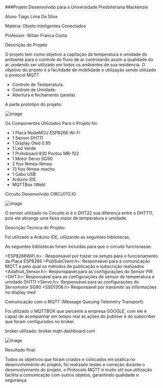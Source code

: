 
###Projeto Desenvolvido para a Universidade Presbiteriana Mackenzie

Aluno Tiago Lima Da Silva

Matéria: Objeto Inteligentes Conectados

Professor: Wilian Franca Costa

Descrição do Projeto 

O projeto tem como objetivo a capitação da temperatura e umidade do ambiente para o controle do fluxo de ar controlando assim a qualidade do ar,
podendo ser utilizado em todos os ambientes de sua residencia. 
O objetivo do projeto é a facilidade de mobilidade e utilização sendo utilizado o protocol MQTT


- Controle de Temperatura.
- Controle de Umidade. 
- Abertura e fechamento (janela).

A parte prototipo do projeto:

![image](https://user-images.githubusercontent.com/89432768/143663970-ad6b4df4-d580-4d34-b041-db35e7abdb05.png)

Os Componentes Utilizados Para o Projeto foi:

- 1 Placa NodeMCU ESP8266 Wi-Fi
- 1 Sensor DHT11
- 1 Display Oled 0.95
- 1 Led Verde
- 1 Protoboard 830 Pontos MB-102
- 1 Motor Servo SG90
- 2 fios fêmea-fêmea
- 13 fios fêmea-macho
- 1 Cabo USB
- Arduino IDE
- MQTTBox (Web)

Circuito Desenvolvido CIRCUITO.IO

![image](https://user-images.githubusercontent.com/89432768/143662499-b3dc953d-5686-41b1-9c80-bab77937c755.png)

O sensor utilizado no Circuito.io é o DHT22 sua diferença entre o DHTT11,
pois ele abrange uma faixa maior de temperatura e umidade.

Descrição Tecnica do Projeto:

Foi utilizado a Arduino IDE, utilizando as seguintes bibliotecas,

As seguintes bibliotecas foram incluídas para que o circuito funcionasse: 
 
 <ESP8266WiFi.h> : Responsável por trazer os setups para o funcionamento da Placa ESP8266
 <PubSubClient.h>: Responsável para a comunicação MQTT e pelo qual os métodos de publicação e subscrição realizados
 <Adafruit_Sensor.h>: Responspavel para as configurações do Sensor PIR
 <DHT.h>: Responsável para as configurações do sensor de temperatura e umidade DHT11
 <Servo.h>: Responsável para as configurações  do Servomotor SG90
 <SSD1306.h> Responsável por transmitir as informações no display oled  
    
    
Comunicação com o MQTT (Message Queuing Telemetry Transport):

Foi utilizado o MQTTBOX que percente a empresa GOOGLE, com ele é capaz de acompanhar em tempo real
as ações do publiser e do subscriber que foram configurados no broker.

broker utilizado: broker.mqtt-dashboard.com

![image](https://user-images.githubusercontent.com/89432768/143662954-a8f6fcf8-ce79-4a21-abf4-c720892b276f.png)

Resultado final:

Todos os objetivos que foram criados e colocados em pratica no desenvolvimento do projeto;
foi realizado testes e correção durante o desenvolvimento do projeto, o Protocolo MQTT é 
muito util sua utilização facilita a comunicação com outros objetos, garantindo qualidade e 
segurança.

